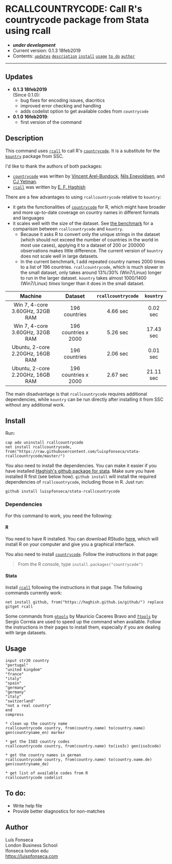 # RCALLCOUNTRYCODE: Call R's countrycode package from Stata using rcall
- ***under development*** 
- Current version: 0.1.3 18feb2019
- Contents: [`updates`](#updates) [`description`](#description) [`install`](#install) [`usage`](#usage) [`to do`](#to-do) [`author`](#author)

-----------

## Updates
* **0.1.3 18feb2019**  
(Since 0.1.0):
	- bug fixes for encoding issues, diacritics
	- improved error checking and handling
	- adds codelist option to get available codes from `countrycode`
* **0.1.0 16feb2019**:
	- first version of the command

## Description
This command uses [`rcall`](https://github.com/haghish/rcall) to call R's [`countrycode`](https://github.com/vincentarelbundock/countrycode). It is a substitute for the [`kountry`](http://fmwww.bc.edu/repec/bocode/k/kountry.html) package from SSC.

I'd like to thank the authors of both packages:
* [`countrycode`](https://github.com/vincentarelbundock/countrycode) was written by [Vincent Arel-Bundock](http://arelbundock.com/), [Nils Enevoldsen](https://nilsenevoldsen.com/), and [CJ Yetman](cjyetman.com).
* [`rcall`](https://github.com/haghish) was written by [E. F. Haghish](http://www.haghish.com/)

There are a few advantages to using `rcallcountrycode` relative to `kountry`:

* it gets the functionalities of [`countrycode`](https://github.com/vincentarelbundock/countrycode) for R, which might have broader and more up-to-date coverage on country names in different formats and languages
* it scales well with the size of the dataset. See [the benchmark](benchmark/benchmark.log) for a comparison between `rcallcountrycode` and `kountry`. 
	* Because it asks R to convert only the unique strings in the dataset (which should not exceed the number of countries in the world in most use cases), applying it to a dataset of 200 or 200000 observations makes little difference. The current version of `kountry` does not scale well in large datasets. 
	* In the current benchmark, I add repeated country names 2000 times to a list of 196 countries.  `rcallcountrycode`, which is much slower in the small dataset, only takes around 13%/30% (Win7/Linux) longer to run in the larger dataset. `kountry` takes almost 1000/1400 (Win7/Linux) *times* longer than it does in the small dataset. 

|              Machine             |        Dataset       | `rcallcountrycode` | `kountry` |
|:--------------------------------:|:--------------------:|:------------------:|:---------:|
|  Win 7, 4-core 3.60GHz, 32GB RAM |     196 countries    |      4.66 sec      |  0.02 sec |
|  Win 7, 4-core 3.60GHz, 32GB RAM | 196 countries x 2000 |      5.26 sec      | 17.43 sec |
| Ubuntu, 2-core 2.20GHz, 16GB RAM |     196 countries    |      2.06 sec      |  0.01 sec |
| Ubuntu, 2-core 2.20GHz, 16GB RAM | 196 countries x 2000 |      2.67 sec      | 21.11 sec |

The main disadvantage is that `rcallcountrycode` requires additional dependencies, while `kountry` can be run directly after installing it from SSC without any additional work.

## Install
Run:
```
cap ado uninstall rcallcountrycode
net install rcallcountrycode, from("https://raw.githubusercontent.com/luispfonseca/stata-rcallcountrycode/master/")
```
You also need to install the dependencies. You can make it easier if you have installed [Haghish's github package for stata](https://github.com/haghish/github). Make sure you have installed R first (see below how). `github install` will install the required dependencies of `rcallcountrycode`, including those in R. Just run:
```
github install luispfonseca/stata-rcallcountrycode
```

### Dependencies
For this command to work, you need the following:

#### R
You need to have R installed. You can download RStudio [here](https://www.rstudio.com/products/rstudio/download/), which will install R on your computer and give you a graphical interface. 

You also need to install [`countrycode`](https://github.com/vincentarelbundock/countrycode). Follow the instructions in that page:

> From the R console, type `install.packages("countrycode")`

#### Stata
Install [`rcall`](https://github.com/haghish/rcall) following the instructions in that page. The following commands currently work:
```
net install github, from("https://haghish.github.io/github/") replace
gitget rcall
```

Some commands from [`gtools`](https://github.com/mcaceresb/stata-gtools) by Mauricio Caceres Bravo and [`ftools`](https://github.com/sergiocorreia/ftools) by Sergio Correia are used to speed up the command when available. Follow the instructions in their pages to install them, especially if you are dealing with large datasets.

## Usage
```
input str20 country
"portugal"
"united kingdom"
"france"
"italy"
"spain"
"germany"
"germany"
"italy"
"switzerland"
"not a real country"
end
compress

* clean up the country name
rcallcountrycode country, from(country.name) to(country.name) gen(countryname_en) marker

* get the ISO3 country codes
rcallcountrycode country, from(country.name) to(iso3c) gen(iso3code)

* get the country names in german
rcallcountrycode country, from(country.name) to(country.name.de) gen(countryname_de)

* get list of available codes from R
rcallcountrycode codelist
```

## To do:
* Write help file
* Provide better diagnostics for non-matches

## Author
Luís Fonseca
<br>London Business School
<br>lfonseca london edu
<br>https://luispfonseca.com
